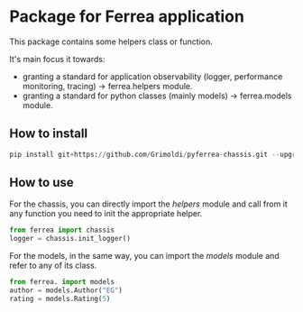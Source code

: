 # Package for Ferrea application

This package contains some helpers class or function.

It's main focus it towards:

- granting a standard for application observability (logger, performance monitoring, tracing) -> ferrea.helpers module.
- granting a standard for python classes (mainly models) -> ferrea.models module.

## How to install

``` python
pip install git+https://github.com/Grimoldi/pyferrea-chassis.git --upgrade
```

## How to use

For the chassis, you can directly import the _helpers_ module and call from it any function you need to init the appropriate helper.

``` python
from ferrea import chassis
logger = chassis.init_logger()
```

For the models, in the same way, you can import the _models_ module and refer to any of its class.

``` python
from ferrea. import models
author = models.Author("EG")
rating = models.Rating(5)
```
